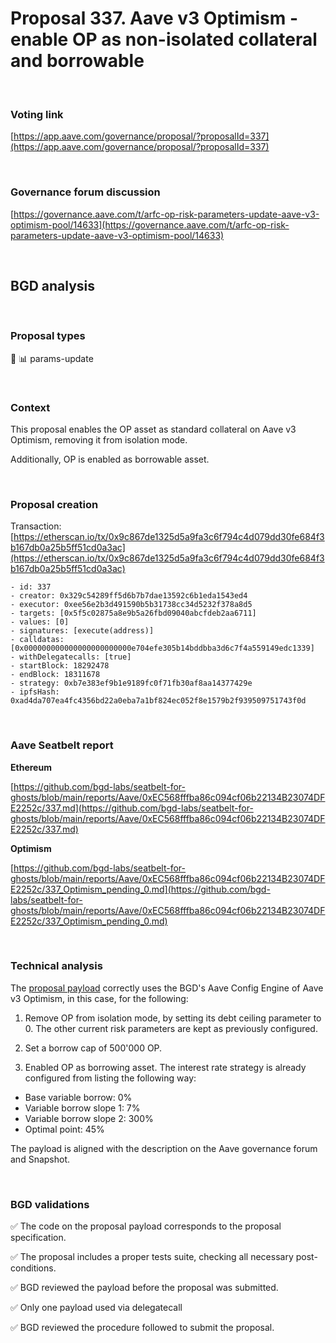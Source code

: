 # Proposal 337. Aave v3 Optimism - enable OP as non-isolated collateral and borrowable

<br>

### Voting link

[https://app.aave.com/governance/proposal/?proposalId=337](https://app.aave.com/governance/proposal/?proposalId=337)

<br>

### Governance forum discussion

[https://governance.aave.com/t/arfc-op-risk-parameters-update-aave-v3-optimism-pool/14633](https://governance.aave.com/t/arfc-op-risk-parameters-update-aave-v3-optimism-pool/14633)

<br>

## BGD analysis

<br>

### Proposal types

:wrench: :bar_chart: params-update

<br>

### Context

This proposal enables the OP asset as standard collateral on Aave v3 Optimism, removing it from isolation mode.

Additionally, OP is enabled as borrowable asset.


<br>

### Proposal creation

Transaction: [https://etherscan.io/tx/0x9c867de1325d5a9fa3c6f794c4d079dd30fe684f3b167db0a25b5ff51cd0a3ac](https://etherscan.io/tx/0x9c867de1325d5a9fa3c6f794c4d079dd30fe684f3b167db0a25b5ff51cd0a3ac)

```
- id: 337
- creator: 0x329c54289ff5d6b7b7dae13592c6b1eda1543ed4
- executor: 0xee56e2b3d491590b5b31738cc34d5232f378a8d5
- targets: [0x5f5c02875a8e9b5a26fbd09040abcfdeb2aa6711]
- values: [0]
- signatures: [execute(address)]
- calldatas: [0x000000000000000000000000e704efe305b14bddbba3d6c7f4a559149edc1339]
- withDelegatecalls: [true]
- startBlock: 18292478
- endBlock: 18311678
- strategy: 0xb7e383ef9b1e9189fc0f71fb30af8aa14377429e
- ipfsHash: 0xad4da707ea4fc4356bd22a0eba7a1bf824ec052f8e1579b2f939509751743f0d
```

<br>

### Aave Seatbelt report

**Ethereum**

[https://github.com/bgd-labs/seatbelt-for-ghosts/blob/main/reports/Aave/0xEC568fffba86c094cf06b22134B23074DFE2252c/337.md](https://github.com/bgd-labs/seatbelt-for-ghosts/blob/main/reports/Aave/0xEC568fffba86c094cf06b22134B23074DFE2252c/337.md)

**Optimism**

[https://github.com/bgd-labs/seatbelt-for-ghosts/blob/main/reports/Aave/0xEC568fffba86c094cf06b22134B23074DFE2252c/337_Optimism_pending_0.md](https://github.com/bgd-labs/seatbelt-for-ghosts/blob/main/reports/Aave/0xEC568fffba86c094cf06b22134B23074DFE2252c/337_Optimism_pending_0.md)


<br>

### Technical analysis

The [proposal payload](https://optimistic.etherscan.io/address/0xe704efe305b14bddbba3d6c7f4a559149edc1339#code#F1#L13) correctly uses the BGD's Aave Config Engine of Aave v3 Optimism, in this case, for the following:

1. Remove OP from isolation mode, by setting its debt ceiling parameter to 0. The other current risk parameters are kept as previously configured.

2. Set a borrow cap of 500'000 OP.

3. Enabled OP as borrowing asset. The interest rate strategy is already configured from listing the following way:
  - Base variable borrow: 0%
  - Variable borrow slope 1: 7%
  - Variable borrow slope 2: 300%
  - Optimal point: 45%

The payload is aligned with the description on the Aave governance forum and Snapshot.


<br>

### BGD validations

:white_check_mark: The code on the proposal payload corresponds to the proposal specification.

:white_check_mark: The proposal includes a proper tests suite, checking all necessary post-conditions.

:white_check_mark: BGD reviewed the payload before the proposal was submitted.

:white_check_mark: Only one payload used via delegatecall

:white_check_mark: BGD reviewed the procedure followed to submit the proposal.

